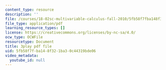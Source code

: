 ```yaml
---
content_type: resource
description: ''
file: /courses/18-02sc-multivariable-calculus-fall-2010/5fb58f7fba148f321ba30c44319bde06_6T13yRjtd-o.pdf
file_type: application/pdf
learning_resource_types: []
license: https://creativecommons.org/licenses/by-nc-sa/4.0/
ocw_type: OCWFile
resourcetype: Document
title: 3play pdf file
uid: 5fb58f7f-ba14-8f32-1ba3-0c44319bde06
video_metadata:
  youtube_id: null
---
```


